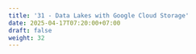 ```yaml
---
title: '31 - Data Lakes with Google Cloud Storage'
date: 2025-04-17T07:20:00+07:00
draft: false
weight: 32
---
```

